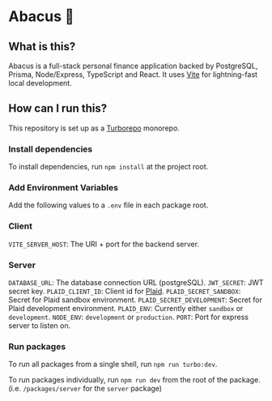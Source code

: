 # Abacus 🧮

## What is this?

Abacus is a full-stack personal finance application backed by PostgreSQL, Prisma, Node/Express, TypeScript and React. It uses [Vite](https://vitejs.dev/) for lightning-fast local development.

## How can I run this?

This repository is set up as a [Turborepo](https://turborepo.org/docs) monorepo.

### Install dependencies

To install dependencies, run `npm install` at the project root.

### Add Environment Variables

Add the following values to a `.env` file in each package root.

### Client

`VITE_SERVER_HOST`: The URI + port for the backend server.

### Server

`DATABASE_URL`: The database connection URL (postgreSQL).
`JWT_SECRET`: JWT secret key.
`PLAID_CLIENT_ID`: Client id for [Plaid](https://plaid.com/).
`PLAID_SECRET_SANDBOX`: Secret for Plaid sandbox environment.
`PLAID_SECRET_DEVELOPMENT`: Secret for Plaid development environment.
`PLAID_ENV`: Currently either `sandbox` or `development`.
`NODE_ENV`: `development` or `production`.
`PORT`: Port for express server to listen on.

### Run packages

To run all packages from a single shell, run `npm run turbo:dev`.

To run packages individually, run `npm run dev` from the root of the package. (i.e. `/packages/server` for the `server` package)
